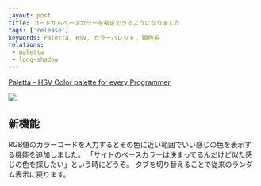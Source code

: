 ```yaml
---
layout: post
title: コードからベースカラーを指定できるようになりました
tags: ['release']
keywords: Paletta, HSV, カラーパレット, 顕色系
relations:
 - paletta
 - long-shadow
---
```


[Paletta - HSV Color palette for every Programmer](http://paletta.mrk1869.com)

![ ](/img/blog_paletta_code.png)

## 新機能

RGB値のカラーコードを入力するとその色に近い範囲でいい感じの色を表示する機能を追加しました。
「サイトのベースカラーは決まってるんだけど似た感じの色を探したい」という時にどうぞ。
タブを切り替えることで従来のランダム表示に戻ります。
